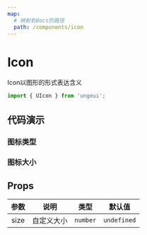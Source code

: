 ```yaml
---
map:
  # 映射到docs的路径
  path: /components/icon
---
```


# Icon

Icon以图形的形式表达含义

```js
import { UIcon } from 'ungeui';
```

## 代码演示

### 图标类型

<demo src="./demo/type.vue"
  language="vue"
  title="基本用法"
  desc="type控制图标类型">
</demo>

### 图标大小

<demo src="./demo/size.vue"
  language="vue"
  title="基本用法"
  desc="不同图标大小">
</demo>


## Props

| 参数  | 说明 | 类型 | 默认值 |
| :-----: | :---: | :-----: | :---------: |
| size  | 自定义大小   | `number` | `undefined` |

